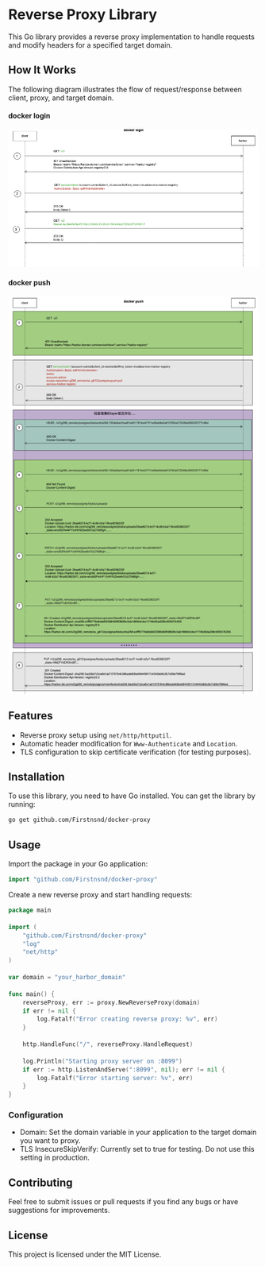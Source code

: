 # Reverse Proxy Library

This Go library provides a reverse proxy implementation to handle requests and modify headers for a specified target domain.

## How It Works

The following diagram illustrates the flow of request/response between client, proxy, and target domain.

#### docker login

![docker-login](images/docker-login.png)

#### docker push

![docker-push](images/docker-push.png)

## Features

- Reverse proxy setup using `net/http/httputil`.
- Automatic header modification for `Www-Authenticate` and `Location`.
- TLS configuration to skip certificate verification (for testing purposes).

## Installation

To use this library, you need to have Go installed. You can get the library by running:

```bash
go get github.com/Firstnsnd/docker-proxy
```

## Usage
Import the package in your Go application:
```go
import "github.com/Firstnsnd/docker-proxy"
```
Create a new reverse proxy and start handling requests:

```go
package main

import (
	"github.com/Firstnsnd/docker-proxy"
	"log"
	"net/http"
)

var domain = "your_harbor_domain"

func main() {
	reverseProxy, err := proxy.NewReverseProxy(domain)
	if err != nil {
		log.Fatalf("Error creating reverse proxy: %v", err)
	}

	http.HandleFunc("/", reverseProxy.HandleRequest)

	log.Println("Starting proxy server on :8099")
	if err := http.ListenAndServe(":8099", nil); err != nil {
		log.Fatalf("Error starting server: %v", err)
	}
}
```

### Configuration
- Domain: Set the domain variable in your application to the target domain you want to proxy.
- TLS InsecureSkipVerify: Currently set to true for testing. Do not use this setting in production.

## Contributing
Feel free to submit issues or pull requests if you find any bugs or have suggestions for improvements.

## License 
This project is licensed under the MIT License.


